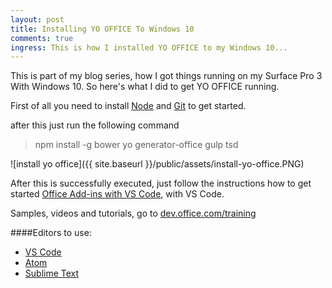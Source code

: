 ```yaml
---
layout: post
title: Installing YO OFFICE To Windows 10
comments: true
ingress: This is how I installed YO OFFICE to my Windows 10...
---
```


This is part of my blog series, how I got things running on my Surface Pro 3 With Windows 10. So here's what I did to get YO OFFICE running.

First of all you need to install [Node](http://tavikukko.github.io/2015/11/17/installing-node-to-windows/) and [Git](http://tavikukko.github.io/2015/11/16/installing-git-to-windows/) to get started.

after this just run the following command

> npm install -g bower yo generator-office gulp tsd

![install yo office]({{ site.baseurl }}/public/assets/install-yo-office.PNG)

After this is successfully executed, just follow the instructions how to get started [Office Add-ins with VS Code](https://code.visualstudio.com/Docs/runtimes/office), with VS Code.

Samples, videos and tutorials, go to [dev.office.com/training](http://dev.office.com/training)

####Editors to use:
* [VS Code](https://code.visualstudio.com)
* [Atom](https://atom.io)
* [Sublime Text](http://www.sublimetext.com)
